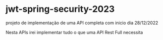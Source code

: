 # jwt-spring-security-2023
projeto de implementação de uma API completa com inicio dia 28/12/2022

Nesta APIs irei implementar tudo o que uma API Rest Full necessita


